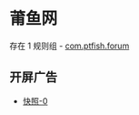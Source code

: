 # 莆鱼网

存在 1 规则组 - [com.ptfish.forum](/src/apps/com.ptfish.forum.ts)

## 开屏广告

- [快照-0](https://i.gkd.li/import/13759479)
